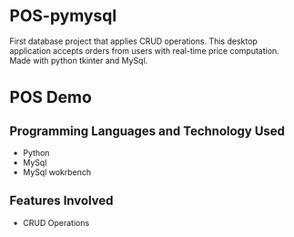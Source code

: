 # POS-pymysql
First database project that applies CRUD operations. This desktop application accepts orders from users with real-time price computation. Made with python tkinter and MySql.

# POS Demo

## Programming Languages and Technology Used
- Python
- MySql
- MySql wokrbench

## Features Involved
- CRUD Operations
